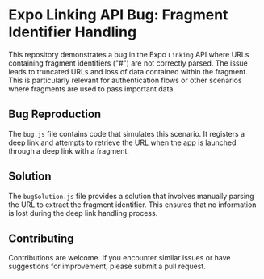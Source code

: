 # Expo Linking API Bug: Fragment Identifier Handling

This repository demonstrates a bug in the Expo `Linking` API where URLs containing fragment identifiers ("#") are not correctly parsed.  The issue leads to truncated URLs and loss of data contained within the fragment. This is particularly relevant for authentication flows or other scenarios where fragments are used to pass important data.

## Bug Reproduction

The `bug.js` file contains code that simulates this scenario. It registers a deep link and attempts to retrieve the URL when the app is launched through a deep link with a fragment.

## Solution

The `bugSolution.js` file provides a solution that involves manually parsing the URL to extract the fragment identifier. This ensures that no information is lost during the deep link handling process.

## Contributing

Contributions are welcome.  If you encounter similar issues or have suggestions for improvement, please submit a pull request.
